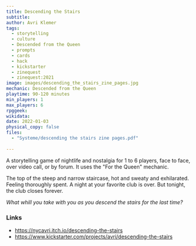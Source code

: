 ```yaml
---
title: Descending the Stairs
subtitle: 
author: Avri Klemer
tags:
  - storytelling
  - culture
  - Descended from the Queen
  - prompts
  - cards
  - hack
  - kickstarter
  - zinequest
  - zinequest:2021
image: images/descending_the_stairs_zine_pages.jpg
mechanic: Descended from the Queen
playtime: 90-120 minutes
min_players: 1
max_players: 6
rpggeek:
wikidata:
date: 2022-01-03
physical_copy: false
files:
  - "Systeme/descending the stairs zine pages.pdf"
  
---
```


<!-- Excerpt Start -->
A storytelling game of nightlife and nostalgia for 1 to 6 players, face to face, over video call, or by forum. It uses the "For the Queen" mechanic.

The top of the steep and narrow staircase, hot and sweaty and exhilarated.
Feeling thoroughly spent. A night at your favorite club is over. But
tonight, the club closes forever.

*What whill you take with you as you descend the stairs for the last
time?*


<!-- Excerpt End -->

### Links

- https://nycavri.itch.io/descending-the-stairs
- https://www.kickstarter.com/projects/avri/descending-the-stairs
